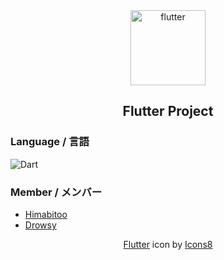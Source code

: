 <div align="center">
  <img width="120" height="120" src="https://img.icons8.com/fluency/120/flutter.png" alt="flutter"/>
  <h2>Flutter Project</h2>
</div>

### Language / 言語
![Dart](https://img.shields.io/badge/dart-black?style=for-the-badge&logo=dart)

### Member / メンバー
- <a href="https://github.com/Himabitoo">Himabitoo</a>
- <a href="https://github.com/Drowsy00">Drowsy</a>


<div align="center"><a  href="https://icons8.com/icon/pCvIfmctRaY8/flutter">Flutter</a> icon by <a href="https://icons8.com">Icons8</a></div>
